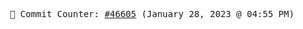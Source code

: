 <p align="center">
    <samp>
        📮 Commit Counter: <a href="https://github.com/Javascript-void0/Javascript-void0/commits/main">#46605</a> (January 28, 2023 @ 04:55 PM)
    </samp>
</p>